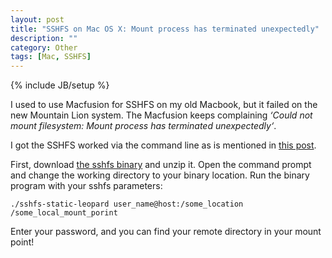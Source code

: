```yaml
---
layout: post
title: "SSHFS on Mac OS X: Mount process has terminated unexpectedly"
description: ""
category: Other
tags: [Mac, SSHFS]
---
```

{% include JB/setup %}

I used to use Macfusion for SSHFS on my old Macbook, but it failed on the new Mountain Lion system. The Macfusion keeps complaining _‘Could not mount filesystem: Mount process has terminated unexpectedly‘_.

I got the SSHFS worked via the command line as is mentioned in [this post](https://code.google.com/p/macfuse/wiki/MACFUSE_FS_SSHFS).

First, download [the sshfs binary](http://osxbook.com/download/sshfs/sshfs-static-leopard.gz) and unzip it. Open the command prompt and change the working directory to your binary location. Run the binary program with your sshfs parameters:

`./sshfs-static-leopard user_name@host:/some_location /some_local_mount_porint`

Enter your password, and you can find your remote directory in your mount point!
